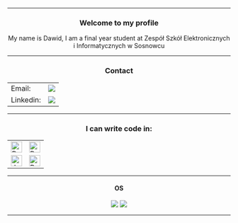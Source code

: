 <hr>
<h3 align="center">
    Welcome to my profile
</h3>
<div align="center">
<p align="center">My name is Dawid, I am a final year student at Zespół Szkół Elektronicznych i Informatycznych w Sosnowcu</p>
</div>
<hr>

<h3 align="center">
    Contact
</h3>

<table align="center">
    <tr>
        <td>Email: </td>
        <td><a class="underline" href="mailto:dawid.zareba03@gmail.com"><img src="https://img.shields.io/badge/Mail:dawid.zareba03@gmail.com-D14836?style=for-the-badge&logo=gmail&logoColor=white"></a></td>
    </tr>
    <tr>
        <td>Linkedin: </td>
        <td><a href="https://www.linkedin.com/in/dawid-zar%C4%99ba-2b1b45211"/><img src="https://img.shields.io/badge/LinkedIn_Dawid_Zaręba-0077B5?style=for-the-badge&logo=linkedin&logoColor=white"></a></td>
    </tr>
</table>

<hr>

<h3 align="center">
    I can write code in:
</h3>

<table align="center">
  <tr>
    <td>
    <span><img src="https://img.shields.io/badge/Python-282C34?logo=python" alt="Python logo" title="Python" height="25" /></span>
    </td>
    <td>
    <span><img src="https://img.shields.io/badge/Django-282C34?logo=django" alt="Python logo" title="Django" height="25" /></span>
    </td>
  </tr>
  <tr>
    <td>
    <span><img src="https://img.shields.io/badge/JavaScript-282C34?logo=javascript" alt="JavaScript logo" title="JavaScript" height="25" /></span>
    </td>
    <td>
    <span><img src="https://img.shields.io/badge/React-282C34?logo=react" alt="React logo" title="React" height="25" /></span>
    </td>
  </tr>
</table>

<hr>

<h4 align="center">
    OS
</h4>

<div align="center">
<img src="https://img.shields.io/badge/Windows-54487A?style=for-the-badge&logo=windows&logoColor=white">
<img src="https://img.shields.io/badge/Ubuntu-AB2B28?style=for-the-badge&logo=ubuntu&logoColor=white">
</div>

<hr>
